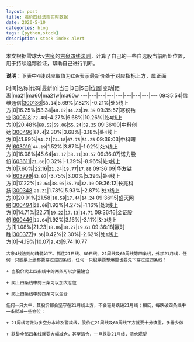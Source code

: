```yaml
---
layout: post
title: 股价四线法则实时数据
date: 2020-5-10
categories: blog
tags: [python,stock]
description: stock index alert
---
```



本文根据雪球大v[古泉](https://xueqiu.com/u/7148646888)的[古泉四线法则](https://xueqiu.com/7148646888/130498192)，计算了自己的一些自选股当前所处位置，用于持续追踪验证，帮助自己进行判断。

**说明**：下表中4线对应取值为`红色`表示最新价处于对应指标上方，属正面

时间|名称|代码|最新价|当日|3日|5日|位置|变动|距离|ma21|ma60|ma21w|ma60w
---|---|---|---|---|---|---|---|---
09:35:54|信维通信|[300136](https://xueqiu.com/S/SZ300136)|`53.14`|5.69%|7.82%|-0.21%|处`3`线上方|0|16.25%|53.34|`48.02`|`44.23`|`39.39`
09:35:57|寒锐钴业|[300618](https://xueqiu.com/S/SZ300618)|`72.48`|-4.27%|6.68%|10.26%|处`4`线上方|0|20.48%|`68.52`|`59.06`|`55.24`|`59.35`
09:36:00|中科创达|[300496](https://xueqiu.com/S/SZ300496)|`97.4`|2.30%|3.68%|-3.18%|处`4`线上方|0|41.99%|`94.71`|`74.18`|`67.75`|`51.25`
09:36:03|中科曙光|[603019](https://xueqiu.com/S/SH603019)|`44.19`|1.52%|3.87%|-1.02%|处`3`线上方|0|16.08%|45.64|`41.17`|`38.11`|`30.57`
09:36:07|诺力股份|[603611](https://xueqiu.com/S/SH603611)|`21.66`|0.32%|-1.39%|-8.96%|处`3`线上方|0|7.60%|22.16|`21.24`|`19.77`|`17.88`
09:36:09|华友钴业|[603799](https://xueqiu.com/S/SH603799)|`43.07`|-3.75%|3.00%|5.39%|处`4`线上方|0|17.22%|`42.64`|`38.05`|`35.74`|`32.10`
09:36:12|长亮科技|[300348](https://xueqiu.com/S/SZ300348)|`21.21`|1.78%|5.93%|-2.87%|处`3`线上方|0|20.91%|21.58|`18.59`|`17.44`|`14.24`
09:36:15|盛天网络|[300494](https://xueqiu.com/S/SZ300494)|`20.66`|1.92%|4.27%|-1.16%|处`3`线上方|0|14.71%|22.71|`19.22`|`17.13`|`14.71`
09:36:16|金证股份|[600446](https://xueqiu.com/S/SH600446)|`19.64`|1.92%|3.16%|-3.11%|处`3`线上方|1|1.08%|21.23|`18.86`|`18.27`|`19.61`
09:36:18|赢时胜|[300377](https://xueqiu.com/S/SZ300377)|`9.56`|0.42%|2.30%|-2.62%|处`1`线上方|0|-4.19%|10.07|`9.43`|9.74|10.77

```
古泉4线法则的精髓如下。抓住21日线、60日线、21周线及60周线等四条线，外加21月线，任何一只股票上涨都要穿过这四条线，任何一只股票要想爆雷也要先下穿过这四条线：

+ 当股价爬上四条线中的两条可以少量建仓

+ 爬上四条线中的三条可以加大仓位

+ 爬上四条线中的四条可以全仓

任何一只大牛，其股价都会坚守在21月线上方，不会轻易跌破21月线；相反，每跌破四条线中一条就减一些仓位：

+ 21周线可做为多空分水岭及警戒线，股价在21周线及60周线下方就要十分慎重，多看少做

+ 跌破全部四条线就要大幅减仓，甚至清仓，一旦跌破21月线，清仓观望
```